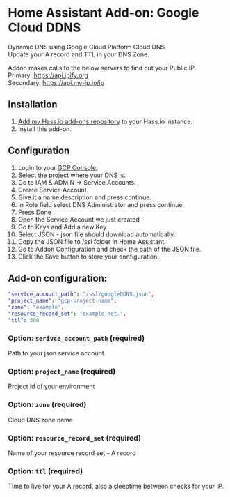# Home Assistant Add-on: Google Cloud DDNS
Dynamic DNS using Google Cloud Platform Cloud DNS \
Update your A record and TTL in your DNS Zone.

Addon makes calls to the below servers to find out your Public IP. \
Primary: https://api.ipify.org \
Secondary: https://api.my-ip.io/ip

## Installation

1. [Add my Hass.io add-ons repository][repository] to your Hass.io instance.
1. Install this add-on.

## Configuration

1. Login to your [GCP Console.](https://console.cloud.google.com/)
2. Select the project where your DNS is.
3. Go to IAM & ADMIN -> Service Accounts.
4. Create Service Account.
5. Give it a name description and press continue.
6. In Role field select DNS Administrator and press continue.
7. Press Done
8. Open the Service Account we just created
9. Go to Keys and Add a new Key
10. Select JSON - json file should download automatically.
11. Copy the JSON file to /ssl folder in Home Assistant.
12. Go to Addon Configuration and check the path of the JSON file. 
13. Click the Save button to store your configuration.

## Add-on configuration:

```yaml
"service_account_path": "/ssl/googleDDNS.json",
"project_name": "gcp-project-name",
"zone": "example",
"resource_record_set": "example.net.",
"ttl": 300
```

### Option: `serivce_account_path` (required)
Path to your json service account.

### Option: `project_name` (required)
Project id of your environment

### Option: `zone` (required)
Cloud DNS zone name

### Option: `resource_record_set` (required)
Name of your resource record set - A record

### Option: `ttl` (required)
Time to live for your A record, also a sleeptime between checks for your IP.

[repository]: https://github.com/MichallPPP/hassio-addons